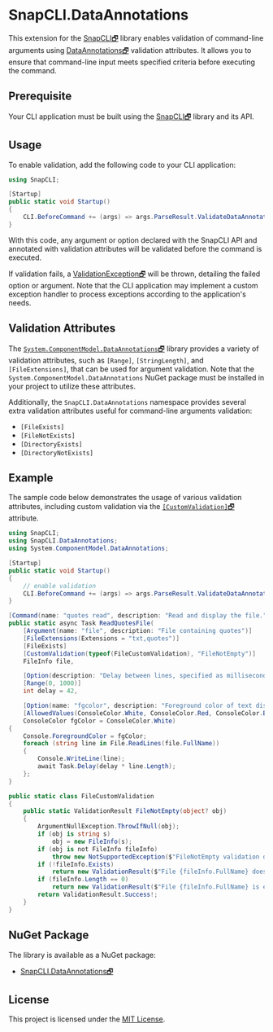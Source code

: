 ﻿# SnapCLI.DataAnnotations

This extension for the [SnapCLI🗗](https://www.nuget.org/packages/SnapCLI/) library enables validation of command-line arguments using [DataAnnotations🗗](https://learn.microsoft.com/en-us/dotnet/api/system.componentmodel.dataannotations) validation attributes. It allows you to ensure that command-line input meets specified criteria before executing the command.

## Prerequisite

Your CLI application must be built using the [SnapCLI🗗](https://www.nuget.org/packages/SnapCLI/) library and its API.

## Usage

To enable validation, add the following code to your CLI application:

```csharp
using SnapCLI;

[Startup]
public static void Startup()
{
    CLI.BeforeCommand += (args) => args.ParseResult.ValidateDataAnnotations();
}
```

With this code, any argument or option declared with the SnapCLI API and annotated with validation attributes will be validated before the command is executed.

If validation fails, a [ValidationException🗗](https://learn.microsoft.com/en-us/dotnet/api/system.componentmodel.dataannotations.validationexception) will be thrown, detailing the failed option or argument. Note that the CLI application may implement a custom exception handler to process exceptions according to the application's needs.

## Validation Attributes

The [`System.ComponentModel.DataAnnotations`🗗](https://learn.microsoft.com/en-us/dotnet/api/system.componentmodel.dataannotations) library provides a variety of validation attributes, such as `[Range]`, `[StringLength]`, and `[FileExtensions]`, that can be used for argument validation. Note that the `System.ComponentModel.DataAnnotations` NuGet package must be installed in your project to utilize these attributes.

Additionally, the `SnapCLI.DataAnnotations` namespace provides several extra validation attributes useful for command-line arguments validation:

- `[FileExists]`
- `[FileNotExists]`
- `[DirectoryExists]`
- `[DirectoryNotExists]`

## Example

The sample code below demonstrates the usage of various validation attributes, including custom validation via the [`[CustomValidation]`🗗](https://learn.microsoft.com/en-us/dotnet/api/system.componentmodel.dataannotations.customvalidationattribute) attribute.

```csharp
using SnapCLI;
using SnapCLI.DataAnnotations;
using System.ComponentModel.DataAnnotations;

[Startup]
public static void Startup()
{
    // enable validation
    CLI.BeforeCommand += (args) => args.ParseResult.ValidateDataAnnotations();
}

[Command(name: "quotes read", description: "Read and display the file.")]
public static async Task ReadQuotesFile(
    [Argument(name: "file", description: "File containing quotes")]
    [FileExtensions(Extensions = "txt,quotes")]
    [FileExists]
    [CustomValidation(typeof(FileCustomValidation), "FileNotEmpty")]
    FileInfo file,

    [Option(description: "Delay between lines, specified as milliseconds per character in a line.")]
    [Range(0, 1000)]
    int delay = 42,

    [Option(name: "fgcolor", description: "Foreground color of text displayed on the console.")]
    [AllowedValues(ConsoleColor.White, ConsoleColor.Red, ConsoleColor.Blue, ConsoleColor.Green)]
    ConsoleColor fgColor = ConsoleColor.White)
{
    Console.ForegroundColor = fgColor;
    foreach (string line in File.ReadLines(file.FullName))
    {
        Console.WriteLine(line);
        await Task.Delay(delay * line.Length);
    };
}

public static class FileCustomValidation
{
    public static ValidationResult FileNotEmpty(object? obj)
    {
        ArgumentNullException.ThrowIfNull(obj);
        if (obj is string s)
            obj = new FileInfo(s);
        if (obj is not FileInfo fileInfo)
            throw new NotSupportedException($"FileNotEmpty validation doesn't support {obj.GetType()}");
        if (!fileInfo.Exists)
            return new ValidationResult($"File {fileInfo.FullName} doesn't exist");
        if (fileInfo.Length == 0)
            return new ValidationResult($"File {fileInfo.FullName} is empty");
        return ValidationResult.Success!;
    }
}
```

## NuGet Package

The library is available as a NuGet package:

- [SnapCLI.DataAnnotations🗗](https://www.nuget.org/packages/SnapCLI.DataAnnotations/)


## License

This project is licensed under the [MIT License](LICENSE.md).

